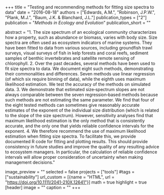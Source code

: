 +++
title = "Testing and recommending methods for fitting size spectra to data"
date = "2016-08-18"
authors = ["Edwards, A.M.", "Robinson, J.P.W.", "Plank, M.J.", "Baum, J.K. & Blanchard, J.L."]
publication_types = ["2"]
publication = "_Methods in Ecology and Evolution_"
publication_short = ""

abstract = "1. The size spectrum of an ecological community characterizes how a property, such as abundance or biomass, varies with body size. Size spectra are often used as ecosystem indicators of marine systems. They have been fitted to data from various sources, including groundfish trawl surveys, visual surveys of fish in kelp forests and coral reefs, sediment samples of benthic invertebrates and satellite remote sensing of chlorophyll. 2. Over the past decades, several methods have been used to fit size spectra to data. We document eight such methods, demonstrating their commonalities and differences. Seven methods use linear regression (of which six require binning of data), while the eighth uses maximum likelihood estimation. We test the accuracy of the methods on simulated data. 3. We demonstrate that estimated size‐spectrum slopes are not always comparable between the seven regression‐based methods because such methods are not estimating the same parameter. We find that four of the eight tested methods can sometimes give reasonably accurate estimates of the exponent of the individual size distribution (which is related to the slope of the size spectrum). However, sensitivity analyses find that maximum likelihood estimation is the only method that is consistently accurate, and the only one that yields reliable confidence intervals for the exponent. 4. We therefore recommend the use of maximum likelihood estimation when fitting size spectra. To facilitate this, we provide documented R code for fitting and plotting results. This should provide consistency in future studies and improve the quality of any resulting advice to ecosystem managers. In particular, the calculation of reliable confidence intervals will allow proper consideration of uncertainty when making management decisions."

image_preview = ""
selected = false
projects = ["tools"]
#tags = ["sustainability"]
url_custom = [{name = "HTML", url = "https://doi.org/10.1111/2041-210X.12641"}]
math = true
highlight = true
[header]
image = ""
caption = ""
+++


